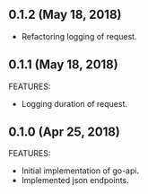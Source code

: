 ## 0.1.2 (May 18, 2018)

  * Refactoring logging of request.

## 0.1.1 (May 18, 2018)

FEATURES:

  * Logging duration of request.

## 0.1.0 (Apr 25, 2018)

FEATURES:

  * Initial implementation of go-api.
  * Implemented json endpoints.
